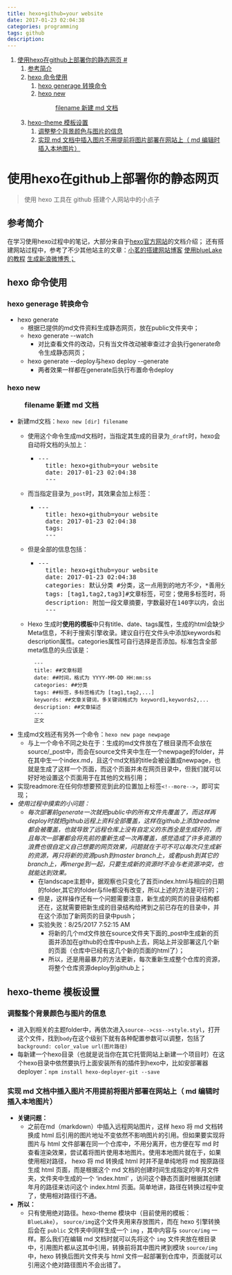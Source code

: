 ```yaml
---
title: hexo+github=your website
date: 2017-01-23 02:04:38
categories: programming
tags: github
description:
---
```


<!-- TOC depthFrom:1 depthTo:6 withLinks:1 updateOnSave:1 orderedList:1 -->

1. [使用hexo在github上部署你的静态网页 #](#使用hexo在github上部署你的静态网页-)
	1. [参考简介](#参考简介)
	2. [hexo 命令使用](#hexo-命令使用)
		1. [hexo generage 转换命令](#hexo-generage-转换命令)
		2. [hexo new <dir> filename 新建 md 文档](#hexo-new-dir-filename-新建-md-文档)
	3. [hexo-theme 模板设置](#hexo-theme-模板设置)
		1. [调整整个背景颜色与图片的信息](#调整整个背景颜色与图片的信息)
		2. [实现 md 文档中插入图片不用提前将图片部署在网站上（ md 编辑时插入本地图片）](#实现-md-文档中插入图片不用提前将图片部署在网站上-md-编辑时插入本地图片)

<!-- /TOC -->

# 使用hexo在github上部署你的静态网页 #
> 使用 hexo 工具在 github 搭建个人网站中的小点子

## 参考简介

在学习使用hexo过程中的笔记，大部分来自于[hexo官方网站](https://hexo.io/docs/ "hexo Docs")的文档介绍；
还有搭建网站过程中，参考了不少其他站主的文章：[小茗的搭建网站博客](http://www.cnblogs.com/liuxianan/p/build-blog-website-by-hexo-github.html "小茗")
[使用blueLake的教程](http://chaoo.oschina.io/2016/12/29/BlueLake%E5%8D%9A%E5%AE%A2%E4%B8%BB%E9%A2%98%E7%9A%84%E8%AF%A6%E7%BB%86%E9%85%8D%E7%BD%AE.html "BlueLake使用教程")
[生成新浪微博秀；](http://app.weibo.com/tool/weiboshow "新浪微博秀")

<!--more-->

## hexo 命令使用
### hexo generage 转换命令
- hexo generate
	- 根据已提供的md文件资料生成静态网页，放在public文件夹中；
	- hexo generate --watch
		- 对比查看文件的改动，只有当文件改动被审查过才会执行generate命令生成静态网页；
	- hexo generate --deploy与hexo deploy --generate
		- 两者效果一样都在generate后执行布置命令deploy

### hexo new <dir> filename 新建 md 文档
- 新建md文档：`hexo new [dir] filename`
	- 使用这个命令生成md文档时，当指定其生成的目录为`_draft`时，hexo会自动将文档的头加上：
		- <pre>---
			title: hexo+github=your website
			date: 2017-01-23 02:04:38
			---</pre>
	- 而当指定目录为`_post`时，其效果会加上标签：
		- <pre>---
			title: hexo+github=your website
			date: 2017-01-23 02:04:38
			tags:
			---
		</pre>
	- 但是全部的信息包括：
		- <pre>---
			title: hexo+github=your website
			date: 2017-01-23 02:04:38
			categories: 默认分类 #分类，这一点用到的地方不少，*善用分类与标签*
			tags: [tag1,tag2,tag3]#文章标签，可空；使用多标签时，将`[]`符号带上，并且标签之间用`,`分开
			description: 附加一段文章摘要，字数最好在140字以内，会出现在meta的description里面
			---
		</pre>
	- Hexo 生成时**使用的模板**中只有title、date、tags属性，生成的html会缺少Meta信息，不利于搜索引擎收录。建议自行在文件头中添加keywords和description属性。categories属性可自行选择是否添加。标准包含全部meta信息的头应该是：

			---
			title: ##文章标题
			date: ##时间，格式为 YYYY-MM-DD HH:mm:ss
			categories: ##分类
			tags: ##标签，多标签格式为 [tag1,tag2,...]
			keywords: ##文章关键词，多关键词格式为 keyword1,keywords2,...
			description: ##文章描述
			---
			正文


- 生成md文档还有另外一个命令：`hexo new page newpage`
	- 与上一个命令不同之处在于：生成的md文件放在了根目录而不会放在source/_post中，而会在source文件夹中生在一个newpage的folder，并在其中生一个index.md，且这个md文档的title会被设置成newpage，也就是生成了这样一个页面，而这个页面并未在网页目录中，但我们就可以好好地设置这个页面用于在其他的文档引用；
- 实现readmore:在任何你想要预览到此的位置加上标签`<!--more-->`，即可实现；
- *使用过程中摸索的小问题：*
	- *每次部署前generate一次就把public中的所有文件先覆盖了，而这样再deploy时就把github远程上资料全部覆盖，这样在github上添加readme都会被覆盖，也就导致了远程仓库上没有自定义的东西全是生成好的，而且每次一部署都会将先前的重新生成一次再覆盖，感觉造成了许多资源的浪费也很自定义自己想要的网页效果，问题就在于可不可以每次只生成新的资源，再只将新的资源push到master branch上，或者push到其它的branch上，再merge到一起，只要生成新的资源时不会与老资源冲突，也就能达到效果。*
		- 在landscape主题中，据观察也只变化了首页index.html与相应的日期的folder,其它的folder与file都没有改变，所以上述的方法是可行的；
		- 但是，这样操作还有一个问题需要注意，新生成的网页的目录结构都还在，这就需要把新生成的目录结构给拷到之前已存在的目录中，并在这个添加了新网页的目录中push；
		- 实验失败：8/25/2017 7:52:15 AM
			- 将新的几个md文件放在source文件夹下面的_post中生成新的页面并添加在github的仓库中push上去，网站上并没部署这几个新的页面（仓库中已经有这几个新的页面的html了）；
			- 所以，还是用最暴力的方法更新，每次重新生成整个仓库的资源，将整个仓库资源deploy到github上；

## hexo-theme 模板设置
### 调整整个背景颜色与图片的信息
- 进入到相关的主题folder中，再依次进入`source-->css-->style.styl`，打开这个文件，找到`body`在这个级别下就有各种配置参数可以调整，包括了`background: color_value url(图片路径)`
- 每新建一个hexo目录（也就是说当你在其它托管网站上新建一个项目时）在这个hexo目录中依然要执行上面安装所有的插件到hexo中，比如安部署器deployer：`npm install hexo-deployer-git --save`

### 实现 md 文档中插入图片不用提前将图片部署在网站上（ md 编辑时插入本地图片）
- **关键问题：**
	- 之前在md（markdown）中插入远程网站图片，这样 hexo 将 md 文档转换成 html 后引用的图片地址不变依然不影响图片的引用。但如果要实现将图片与 html 文件部署在同一个仓库中，不用分离开，也方便在写 md 时查看渲染效果，尝试着将图片使用本地图片。使用本地图片就在于，如果使用相对路径， hexo 将 md 转换成 html 时并不是单纯地将 md 按原路径生成 html 页面，而是根据这个 md 文档的创建时间生成指定的年月文件夹，文件夹中生成的一个 ‘index.html’ ，访问这个静态页面时根据其创建年月的路径来访问这个 index.html 页面。简单地讲，路径在转换过程中变了，使用相对路径行不通。
- **所以：**
	- 只有使用绝对路径。hexo-theme 模块中（目前使用的模板： `BlueLake`）， `source/img`这个文件夹用来存放图片，而在 hexo 引擎转换后会在 `public` 文件夹中同样生成一个 `img` ，其中内容与 `source/img` 一样。那么我们在编辑 md 文档时就可以先将这个 `img` 文件夹放在根目录中，引用图片都从这其中引用，转换前将其中图片拷到模块 `source/img` 中，hexo 转换后图片文件夹与 html 文件一起部署到仓库中，页面就可以引用这个绝对路径图片不会出错了。
